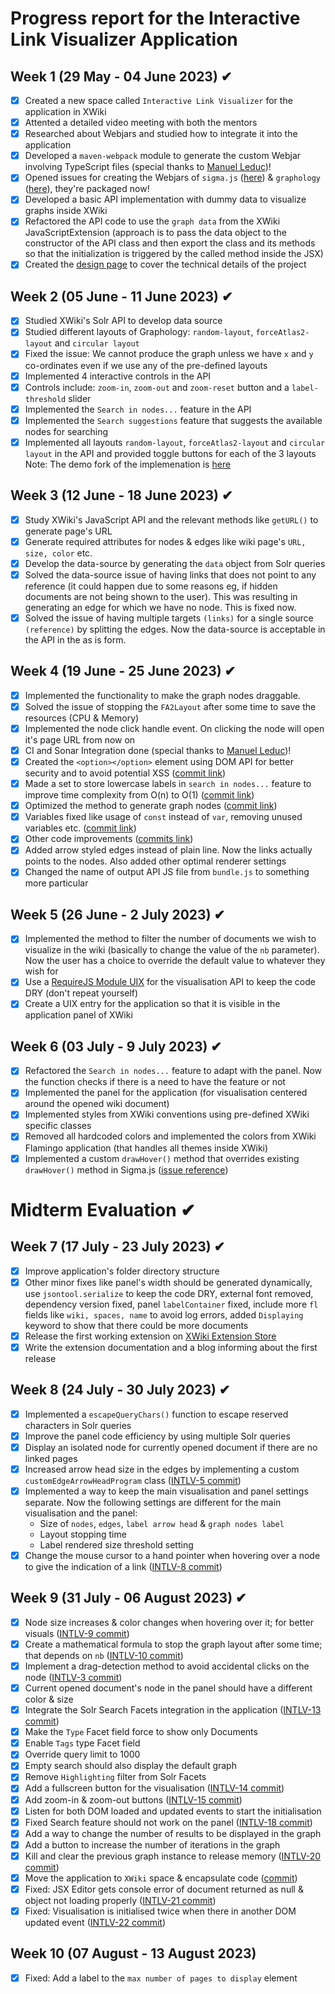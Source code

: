 # Progress report for the Interactive Link Visualizer Application

## Week 1 (29 May - 04 June 2023) ✔

- [X] Created a new space called `Interactive Link Visualizer` for the application in XWiki
- [X] Attented a detailed video meeting with both the mentors
- [X] Researched about Webjars and studied how to integrate it into the application
- [X] Developed a `maven-webpack` module to generate the custom Webjar involving TypeScript files (special thanks to [Manuel Leduc](https://github.com/manuelleduc))!
- [X] Opened issues for creating the Webjars of `sigma.js` ([here](https://github.com/webjars/sigma.js/issues/2)) & `graphology` ([here](https://github.com/webjars/webjars/issues/2005)), they're packaged now!
- [X] Developed a basic API implementation with dummy data to visualize graphs inside XWiki
- [X] Refactored the API code to use the `graph data` from the XWiki JavaScriptExtension (approach is to pass the data object to the constructor of the API class and then export the class and its methods so that the initialization is triggered by the called method inside the JSX)
- [X] Created the [design page](https://design.xwiki.org/xwiki/bin/view/Proposal/InteractiveLinkVisualizerApplication) to cover the technical details of the project

## Week 2 (05 June - 11 June 2023) ✔

- [X] Studied XWiki's Solr API to develop data source
- [X] Studied different layouts of Graphology: `random-layout`, `forceAtlas2-layout` and `circular layout`
- [X] Fixed the issue: We cannot produce the graph unless we have `x` and `y` co-ordinates even if we use any of the pre-defined layouts
- [X] Implemented 4 interactive controls in the API
- [X] Controls include: `zoom-in`, `zoom-out` and `zoom-reset` button and a `label-threshold` slider
- [X] Implemented the `Search in nodes...` feature in the API
- [X] Implemented the `Search suggestions` feature that suggests the available nodes for searching
- [X] Implemented all layouts `random-layout`, `forceAtlas2-layout` and `circular layout` in the API and provided toggle buttons for each of the 3 layouts
  Note: The demo fork of the implemenation is [here](https://codesandbox.io/s/myself-layout-experiment-mxkq36)

## Week 3 (12 June - 18 June 2023) ✔

- [X] Study XWiki's JavaScript API and the relevant methods like `getURL()` to generate page's URL
- [X] Generate required attributes for nodes & edges like wiki page's `URL, size, color` etc.
- [X] Develop the data-source by generating the `data` object from Solr queries
- [X] Solved the data-source issue of having links that does not point to any reference (it could happen due to some reasons eg, if hidden documents are not being shown to the user). This was resulting in generating an edge for which we have no node. This is fixed now.
- [X] Solved the issue of having multiple targets `(links)` for a single source `(reference)` by splitting the edges. Now the data-source is acceptable in the API in the as is form.

## Week 4 (19 June - 25 June 2023) ✔

- [X] Implemented the functionality to make the graph nodes draggable.
- [X] Solved the issue of stopping the `FA2Layout` after some time to save the resources (CPU & Memory)
- [X] Implemented the node click handle event. On clicking the node will open it's page URL from now on
- [X] CI and Sonar Integration done (special thanks to [Manuel Leduc](https://github.com/manuelleduc))!
- [X] Created the `<option></option>` element using DOM API for better security and to avoid potential XSS ([commit link](https://github.com/xwiki-contrib/application-interactive-link-visualizer/commit/d416e98a0e51b152091493dada1030f8666d7015))
- [X] Made a set to store lowercase labels in `search in nodes...` feature to improve time complexity from O(n) to O(1) ([commit link](https://github.com/xwiki-contrib/application-interactive-link-visualizer/commit/6271729942b7a491c0c77c0cecfe363e10f9a13d))
- [X] Optimized the method to generate graph nodes ([commit link](https://github.com/xwiki-contrib/application-interactive-link-visualizer/commit/11c1a0c5c1c0ec40dac08819db0bdb9ea5d61826))
- [X] Variables fixed like usage of `const` instead of `var`, removing unused variables etc. ([commit link](https://github.com/xwiki-contrib/application-interactive-link-visualizer/commit/aa91ce5988c9312a5a5b973aa112bf6892420094))
- [X] Other code improvements ([commits link](https://github.com/xwiki-contrib/application-interactive-link-visualizer/commits/main))
- [X] Added arrow styled edges instead of plain line. Now the links actually points to the nodes. Also added other optimal renderer settings
- [X] Changed the name of output API JS file from `bundle.js` to something more particular

## Week 5 (26 June - 2 July 2023) ✔

- [X] Implemented the method to filter the number of documents we wish to visualize in the wiki (basically to change the value of the `nb` parameter). Now the user has a choice to override the default value to whatever they wish for
- [X] Use a [RequireJS Module UIX](https://www.xwiki.org/xwiki/bin/view/Documentation/DevGuide/ExtensionPoint/RequireJS%20Module%20Config) for the visualisation API to keep the code DRY (don't repeat yourself)
- [X] Create a UIX entry for the application so that it is visible in the application panel of XWiki

## Week 6 (03 July - 9 July 2023) ✔

- [X] Refactored the `Search in nodes...` feature to adapt with the panel. Now the function checks if there is a need to have the feature or not
- [X] Implemented the panel for the application (for visualisation centered around the opened wiki document)
- [X] Implemented styles from XWiki conventions using pre-defined XWiki specific classes
- [X] Removed all hardcoded colors and implemented the colors from XWiki Flamingo application (that handles all themes inside XWiki)
- [X] Implemented a custom `drawHover()` method that overrides existing `drawHover()` method in Sigma.js ([issue reference](https://github.com/jacomyal/sigma.js/issues/1368))

# Midterm Evaluation ✔

## Week 7 (17 July - 23 July 2023) ✔

- [X] Improve application's folder directory structure
- [X] Other minor fixes like panel's width should be generated dynamically, use `jsontool.serialize` to keep the code DRY, external font removed, dependency version fixed, panel `labelContainer` fixed, include more `fl` fields like `wiki, spaces, name` to avoid log errors, added `Displaying` keyword to show that there could be more documents
- [X] Release the first working extension on [XWiki Extension Store](https://extensions.xwiki.org)
- [X] Write the extension documentation and a blog informing about the first release

## Week 8 (24 July - 30 July 2023) ✔

- [X] Implemented a `escapeQueryChars()` function to escape reserved characters in Solr queries
- [X] Improve the panel code efficiency by using multiple Solr queries
- [X] Display an isolated node for currently opened document if there are no linked pages
- [X] Increased arrow head size in the edges by implementing a custom `customEdgeArrowHeadProgram` class ([INTLV-5 commit](https://github.com/xwiki-contrib/application-interactive-link-visualizer/commit/7ca54c5b117fb30dbec27c65da039cbfa1b4b274))
- [X] Implemented a way to keep the main visualisation and panel settings separate. Now the following settings are different for the main visualisation and the panel:
    - Size of `nodes`, `edges`, `label arrow head` & `graph nodes label`
    - Layout stopping time
    - Label rendered size threshold setting
- [X] Change the mouse cursor to a hand pointer when hovering over a node to give the indication of a link ([INTLV-8 commit](https://github.com/xwiki-contrib/application-interactive-link-visualizer/commit/ab74b94e762db7c6d4c7172f09f0971c6f434388))

## Week 9 (31 July - 06 August 2023) ✔

- [X] Node size increases & color changes when hovering over it; for better visuals ([INTLV-9 commit](https://github.com/xwiki-contrib/application-interactive-link-visualizer/commit/0c674e75ae75ba4a2bf5828653df90761eebb21a))
- [X] Create a mathematical formula to stop the graph layout after some time; that depends on `nb` ([INTLV-10 commit](https://github.com/xwiki-contrib/application-interactive-link-visualizer/commit/8c6806b8c52f2344f5d7759f526d7ca2ce455ef6))
- [X] Implement a drag-detection method to avoid accidental clicks on the node ([INTLV-3 commit](https://github.com/xwiki-contrib/application-interactive-link-visualizer/commit/1e688d287cabba6848360657e7b0924bb8bf2493))
- [X] Current opened document's node in the panel should have a different color & size
- [X] Integrate the Solr Search Facets integration in the application ([INTLV-13 commit](https://github.com/xwiki-contrib/application-interactive-link-visualizer/commit/bee8fc3c7a80a0791a29a88d9a79e6a35b60ad4d))
- [X] Make the `Type` Facet field force to show only Documents
- [X] Enable `Tags` type Facet field
- [X] Override query limit to 1000
- [X] Empty search should also display the default graph
- [X] Remove `Highlighting` filter from Solr Facets
- [X] Add a fullscreen button for the visualisation ([INTLV-14 commit](https://github.com/xwiki-contrib/application-interactive-link-visualizer/commit/2171d0bc9b8f650ef8dec0edd284f9aeb9fb77ff))
- [X] Add zoom-in & zoom-out buttons ([INTLV-15 commit](https://github.com/xwiki-contrib/application-interactive-link-visualizer/commit/2171d0bc9b8f650ef8dec0edd284f9aeb9fb77ff))
- [X] Listen for both DOM loaded and updated events to start the initialisation
- [X] Fixed Search feature should not work on the panel ([INTLV-18 commit](https://github.com/xwiki-contrib/application-interactive-link-visualizer/commit/f9d7232a5ac614633bd41f09ecd161c782597aa1))
- [X] Add a way to change the number of results to be displayed in the graph
- [X] Add a button to increase the number of iterations in the graph
- [X] Kill and clear the previous graph instance to release memory ([INTLV-20 commit](https://github.com/xwiki-contrib/application-interactive-link-visualizer/commit/96a6f8267d0ef1f59c5387b37b3e154d8ca2e001))
- [X] Move the application to `XWiki` space & encapsulate code ([commit](https://github.com/xwiki-contrib/application-interactive-link-visualizer/commit/faeb004ac22afb6161525711e3903bbcbf05f06a))
- [X] Fixed: JSX Editor gets console error of document returned as null & object not loading properly ([INTLV-21 commit](https://github.com/xwiki-contrib/application-interactive-link-visualizer/commit/1e355b465492c230b2ac64a5ddfe189f9355579f))
- [X] Fixed: Visualisation is initialised twice when there in another DOM updated event ([INTLV-22 commit](https://github.com/xwiki-contrib/application-interactive-link-visualizer/commit/eddf9c12f7744e040d99330b1c1039b01f002121))

## Week 10 (07 August - 13 August 2023)

- [X] Fixed: Add a label to the `max number of pages to display` element

<!--
## Week 11 (14 August - 20 August 2023)
## Week 12 (21 August - 27 August 2023)
# Final Evaluation (28 August - 04 September)
-->
